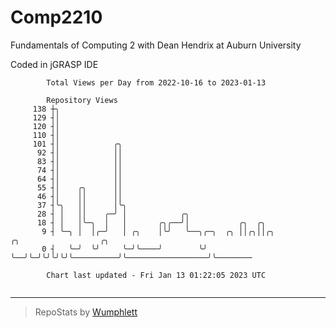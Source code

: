 # Comp2210
Fundamentals of Computing 2 with Dean Hendrix at Auburn University

Coded in jGRASP IDE

```
        Total Views per Day from 2022-10-16 to 2023-01-13

        Repository Views
     138 ┼╮
     129 ┤│
     120 ┤│
     110 ┤│
     101 ┤│            ╭╮
      92 ┤│            ││
      83 ┤│            ││
      74 ┤│            ││
      64 ┤│            ││
      55 ┤│    ╭╮      ││
      46 ┤│    ││      ││
      37 ┤╰╮   ││      │╰╮
      28 ┤ │   ││    ╭─╯ │            ╭╮
      18 ┤ │   │╰─╮  │   │       ╭╮╭──╯│           ╭╮  ╭╮
       9 ┤ ╰─╮ │  │╭─╯   │ ╭╮    │╰╯   ╰──╮╭─╮  ╭╮ ││╭╮││╭╮          ╭╮                  ╭╮
       0 ┤   ╰─╯  ╰╯     ╰─╯╰────╯        ╰╯ ╰──╯╰─╯╰╯╰╯╰╯╰──────────╯╰──────────────────╯╰────────

        Chart last updated - Fri Jan 13 01:22:05 2023 UTC
        
```

---

> RepoStats by [Wumphlett](https://github.com/Wumphlett)
